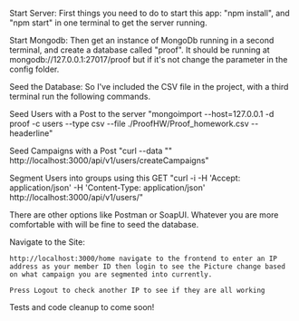 Start Server:
  First things you need to do to start this app: "npm install", and "npm start" in one terminal to get the server running.

Start Mongodb:
  Then get an instance of MongoDb running in a second terminal, and create a database called "proof". It should be running at mongodb://127.0.0.1:27017/proof but if it's not change the parameter in the config folder.

Seed the Database:
  So I've included the CSV file in the project, with a third terminal run the following commands.

  Seed Users with a Post to the server "mongoimport --host=127.0.0.1 -d proof -c users  --type csv --file ./ProofHW/Proof_homework.csv  --headerline"

  Seed Campaigns with a Post "curl --data "" http://localhost:3000/api/v1/users/createCampaigns"

  Segment Users into groups using this GET "curl -i -H 'Accept: application/json' -H 'Content-Type: application/json' http://localhost:3000/api/v1/users/"

  There are other options like Postman or SoapUI. Whatever you are more comfortable with will be fine to seed the database.

Navigate to the Site:

    http://localhost:3000/home navigate to the frontend to enter an IP address as your member ID then login to see the Picture change based on what campaign you are segmented into currently.

    Press Logout to check another IP to see if they are all working

Tests and code cleanup to come soon!
